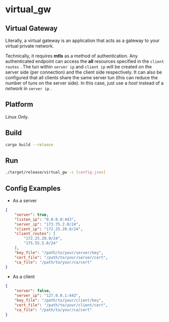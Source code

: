 # virtual_gw

## Virtual Gateway

Literally, a virtual gateway is an application that acts as a gateway to your virtual private network.

Technically, it requires **mtls** as a method of authentication.
Any authenticated endpoint can access the **all** resources specified in the `client routes` .
The tun within `server ip` and `client ip` will be created on the server side (per connection) and the client side respectively.
It can also be configured that all clients share the same server tun (this can reduce the number of tuns on the server side). In this case, just use a *host* instead of a *network* in `server ip` .

## Platform

Linux Only.

## Build

```Bash
cargo build --release
```

## Run

```Bash
./target/release/virtual_gw -c [config.json]
```

## Config Examples

* As a server

```Json
{
    "server": true,
    "listen_ip": "0.0.0.0:443",
    "server_ip": "173.75.2.0/24",
    "client_ip": "172.25.20.0/24",
    "client_routes": [
        "172.25.20.0/24",
        "175.55.5.0/24"
    ],
    "key_file": "/path/to/your/server/key",
    "cert_file": "/path/to/your/server/cert",
    "ca_file": "/path/to/your/ca/cert"
}
```

* As a client

```Json
{
    "server": false,
    "server_ip": "127.0.0.1:443",
    "key_file": "/path/to/your/client/key",
    "cert_file": "/path/to/your/client/cert",
    "ca_file": "/path/to/your/ca/cert"
}
```
